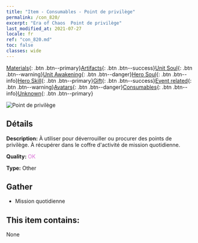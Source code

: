```yaml
---
title: "Item - Consumables - Point de privilège"
permalink: /con_820/
excerpt: "Era of Chaos  Point de privilège"
last_modified_at: 2021-07-27
locale: fr
ref: "con_820.md"
toc: false
classes: wide
---
```

 [Materials](/ItemsFR/){: .btn .btn--primary}[Artifacts](/ItemsFR/Artifacts/){: .btn .btn--success}[Unit Soul](/ItemsFR/UnitSoul/){: .btn .btn--warning}[Unit Awakening](/ItemsFR/UnitAwakening/){: .btn .btn--danger}[Hero Soul](/ItemsFR/HeroSoul/){: .btn .btn--info}[Hero Skill](/ItemsFR/HeroSkill/){: .btn .btn--primary}[Gift](/ItemsFR/Gift/){: .btn .btn--success}[Event related](/ItemsFR/Events/){: .btn .btn--warning}[Avatars](/ItemsFR/Avatars/){: .btn .btn--danger}[Consumables](/ItemsFR/Consumables/){: .btn .btn--info}[Unknown](/ItemsFR/Unknown/){: .btn .btn--primary}

 ![Point de privilège](/images/t/i_310001.png)

## Détails
 **Description:** À utiliser pour déverrouiller ou procurer des points de privilège. À récupérer dans le coffre d'activité de mission quotidienne.

 **Quality:** <span style="color: #DA70D6">OK</span>

 **Type:** Other

## Gather

*    Mission quotidienne 

## This item contains:

  None

